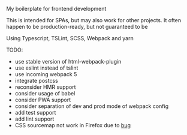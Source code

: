 My boilerplate for frontend development

This is intended for SPAs, but may also work for other projects. It often happen to be  production-ready, but not guaranteed to be

Using Typescript, TSLint, SCSS, Webpack and yarn

TODO:
- use stable version of html-webpack-plugin
- use eslint instead of tslint
- use incoming webpack 5
- integrate postcss
- reconsider HMR support
- consider usage of babel
- consider PWA support
- consider separation of dev and prod mode of webpack config
- add test support
- add lint support
- CSS sourcemap not work in Firefox due to [bug](https://github.com/mozilla/source-map/issues/275)
